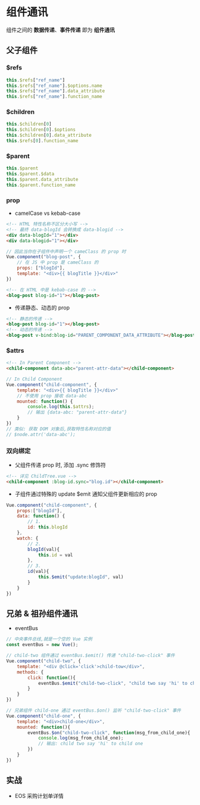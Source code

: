 # 组件通讯

组件之间的 **数据传递**、**事件传递** 即为 **组件通讯**

## 父子组件

### $refs

```js
this.$refs["ref_name"]
this.$refs["ref_name"].$options.name
this.$refs["ref_name"].data_attribute
this.$refs["ref_name"].function_name
```

### $children

```js
this.$children[0]
this.$children[0].$options
this.$children[0].data_attribute
this.$refs[0].function_name
```

### $parent

```js
this.$parent
this.$parent.$data
this.$parent.data_attribute
this.$parent.function_name
```

### prop

- camelCase vs kebab-case

```html
<!-- HTML 特性名称不区分大小写 -->
<!-- 最终 data-blogId 会转换成 data-blogid -->
<div data-blogId="1"></div>
<div data-blogid="1"></div>
```

```js
// 因此当你在子组件中声明一个 cameClass 的 prop 时
Vue.component("blog-post", {
    // 在 JS 中 prop 是 cameClass 的
    props: ["blogId"],
    template: "<div>{{ blogTitle }}</div>"
})
```

```html
<!-- 在 HTML 中是 kebab-case 的 -->
<blog-post blog-id="1"></blog-post>
```

- 传递静态、动态的 prop

```html
<!-- 静态的传递 -->
<blog-post blog-id="1"></blog-post>
<!-- 动态的传递 -->
<blog-post v-bind:blog-id="PARENT_COMPONENT_DATA_ATTRIBUTE"></blog-post>
```

### $attrs

```html
<!-- In Parent Component -->
<child-component data-abc="parent-attr-data"></child-component>
```

```js
// In Child Component
Vue.component("child-component", {
    template: "<div>{{ blogTitle }}</div>"
    // 不使用 prop 接收 data-abc
    mounted: function() {
        console.log(this.$attrs);
        // 输出 {data-abc: "parent-attr-data"}
    }
})
// 类似: 获取 DOM 对象后,获取特性名称对应的值
// $node.attr('data-abc');
```

### 双向绑定

- 父组件传递 prop 时, 添加 .sync 修饰符
```html
<!-- 详见 ChildTree.vue -->
<child-component :blog-id.sync="blog.id"></child-component>
```
- 子组件通过特殊的 update $emit 通知父组件更新相应的 prop
```js
Vue.component("child-component", {
    props:["blogId"],
    data: function() {
        // 1.
        id: this.blogId
    },
    watch: {
        // 2.
        blogId(val){
            this.id = val
        },
        // 3.
        id(val){
            this.$emit("update:blogId", val)
        }
    }
})
```


## 兄弟 & 祖孙组件通讯

- eventBus
```js
// 中央事件总线,就是一个空的 Vue 实例
const eventBus = new Vue();
```

```js
// child-two 组件通过 eventBus.$emit() 传递 "child-two-click" 事件
Vue.component("child-two", {
    template: "<div @click='click'>child-tow</div>",
    methods: {
        click: function(){
            eventBus.$emit("child-two-click", "child two say 'hi' to child one")
        }
    }
})

// 兄弟组件 child-one 通过 eventBus.$on() 监听 "child-two-click" 事件
Vue.component("child-one", {
    template: "<div>child-one</div>",
    mounted: function(){
        eventBus.$on("child-two-click", function(msg_from_child_one){
            console.log(msg_from_child_one);
            // 输出: child two say 'hi' to child one
        })
    }
})
```

## 实战

- EOS 采购计划单详情
